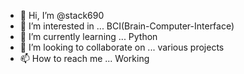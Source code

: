 - 👋 Hi, I’m @stack690
- 👀 I’m interested in ... BCI(Brain-Computer-Interface)
- 🌱 I’m currently learning ... Python
- 💞️ I’m looking to collaborate on ... various projects
- 📫 How to reach me ... Working

<!---
stack690/stack690 is a ✨ special ✨ repository because its `README.md` (this file) appears on your GitHub profile.
You can click the Preview link to take a look at your changes.
--->
